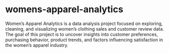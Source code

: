 # womens-apparel-analytics
Women’s Apparel Analytics is a data analysis project focused on exploring, cleaning, and visualizing women’s clothing sales and customer review data.
The goal of this project is to uncover insights into customer preferences, purchasing behavior, product trends, and factors influencing satisfaction in the women’s apparel industry.
